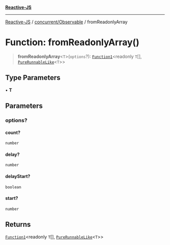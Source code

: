 [**Reactive-JS**](../../../README.md)

***

[Reactive-JS](../../../README.md) / [concurrent/Observable](../README.md) / fromReadonlyArray

# Function: fromReadonlyArray()

> **fromReadonlyArray**\<`T`\>(`options`?): [`Function1`](../../../functions/type-aliases/Function1.md)\<readonly `T`[], [`PureRunnableLike`](../../interfaces/PureRunnableLike.md)\<`T`\>\>

## Type Parameters

• **T**

## Parameters

### options?

#### count?

`number`

#### delay?

`number`

#### delayStart?

`boolean`

#### start?

`number`

## Returns

[`Function1`](../../../functions/type-aliases/Function1.md)\<readonly `T`[], [`PureRunnableLike`](../../interfaces/PureRunnableLike.md)\<`T`\>\>
